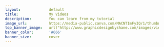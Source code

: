 ```yaml
---
layout:             default
title:              My Videos
description:        You can learn from my tutorial 
image_url:          https://media-public.canva.com/MACNTImFyIQ/1/thumbnail_large.jpg
top_banner_image:   url("http://www.graphicdesignbyshane.com/images/video-banner.jpg")
banner_color:       '#666'
banner_size:        cover
---
```

[YOUTUBE_CHANNEL_LINK]: https://www.youtube.com/channel/{{site.youtube.channel_id}}

